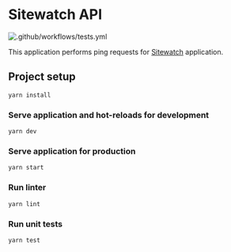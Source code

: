 # Sitewatch API

![.github/workflows/tests.yml](https://github.com/maxmaccari/sitewatch-api/workflows/.github/workflows/tests.yml/badge.svg)

This application performs ping requests for [Sitewatch](https://github.com/maxmaccari/sitewatch) application.

## Project setup

```
yarn install
```

### Serve application and hot-reloads for development

```
yarn dev
```

### Serve application for production

```
yarn start
```

### Run linter

```
yarn lint
```

### Run unit tests

```
yarn test
```
